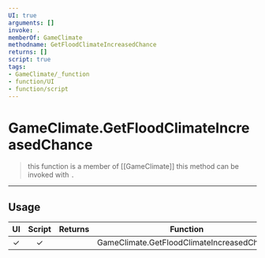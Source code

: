 ```yaml
---
UI: true
arguments: []
invoke: .
memberOf: GameClimate
methodname: GetFloodClimateIncreasedChance
returns: []
script: true
tags:
- GameClimate/_function
- function/UI
- function/script
---
```

# GameClimate.GetFloodClimateIncreasedChance
> this function is a member of [[GameClimate]]
> this method can be invoked with `.`
-----
## Usage
|  UI | Script | Returns | Function | Arguments |
|:---:|:------:|-------:|:--------:|:---------|
|✓|✓||GameClimate.GetFloodClimateIncreasedChance||
